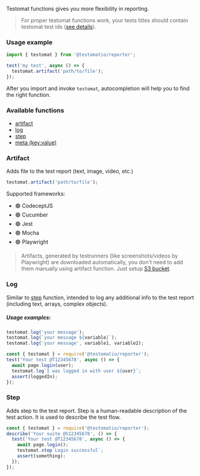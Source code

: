 Testomat functions gives you more flexibility in reporting.

> For proper testomat functions work, your tests titles should contain testomat test ids ([see details](https://docs.testomat.io/usage/continuous-integration/#assigning-ids)).

### Usage example

```javascript
import { testomat } from '@testomatio/reporter';

test('my test', async () => {
  testomat.artifact('path/to/file');
});
```

After you import and invoke `testomat`, autocompletion will help you to find the right function.

### Available functions

- [artifact](#artifact)
- [log](#log)
- [step](#step)
- [meta (key:value)](#meta)

### Artifact

Adds file to the test report (text, image, video, etc.)

```javascript
testomat.artifact('path/to/file');
```

Supported frameworks:

- 🟢 CodeceptJS
- 🟢 Cucumber
- 🟢 Jest
- 🟢 Mocha
- 🟢 Playwright

> Artifacts, generated by testrunners (like screenshots/videos by Playwright) are downloaded automatically, you don't need to add them manually using artifact function. Just setup [S3 bucket](./artifacts.md).

### Log

Similar to [step](#step) function, intended to log any additional info to the test report (including text, arrays, complex objects).

##### Usage examples:

```javascript
testomat.log('your message');
testomat.log(`your message ${variable}`);
testomat.log('your message', variable1, variable2);
```

```javascript
const { testomat } = require('@testomatio/reporter');
test('Your test @T12345678', async () => {
  await page.login(user);
  testomat.log`I was logged in with user ${user}`;
  assert(loggedIn);
});
```

### Step

Adds step to the test report. Step is a human-readable description of the test action. It is used to describe the test flow.

```javascript
const { testomat } = require('@testomatio/reporter');
describe('Your suite @S12345678', () => {
  test('Your test @T12345678', async () => {
    await page.login();
    testomat.step`Login successful`;
    assert(something);
  });
});
```

<!-- ### Meta (key:value)

Meta information is a key:value pair(s), which is used to add additional information to the test report. E.g. browser, environment, etc.

```javascript
const { testomat } = require('@testomatio/reporter');
test('Your test @T12345678', async () => {
  await page.login();
  testomat.meta({
    browser: 'chrome',
    testType: 'smoke',
  });
  assert(something);
});
``` -->
